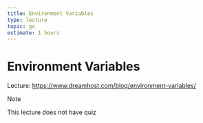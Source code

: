 ```yaml
---
title: Environment Variables
type: lecture
topic: go
estimate: 1 hours
---
```


# Environment Variables

Lecture: https://www.dreamhost.com/blog/environment-variables/

> [!NOTE]
> This lecture does not have quiz
